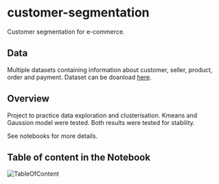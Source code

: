 # customer-segmentation

Customer segmentation for e-commerce.

## Data
Multiple datasets containing information about customer, seller, product, order and payment.
Dataset can be doanload [here](https://www.kaggle.com/datasets/olistbr/brazilian-ecommerce).

## Overview
Project to practice data exploration and clusterisation. Kmeans and Gaussion model were tested.
Both results were tested for stability.

See notebooks for more details.

## Table of content in the Notebook

![TableOfContent](https://user-images.githubusercontent.com/65543520/224144723-ceaeeee0-69c5-4d7b-8991-44ca314c617d.png)
